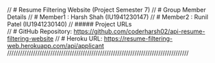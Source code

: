 // # Resume Filtering Website (Project Semester 7)
// # Group Member Details
// # Member1 : Harsh Shah (IU1941230147)
// # Member2 : Runil Patel (IU1941230140)
// ##### Project URLs  
// # GitHub Repository: https://github.com/coderharsh02/api-resume-filtering-website
// # Heroku URL:        https://resume-filtering-web.herokuapp.com/api/applicant
////////////////////////////////////////////////////////////////////////////////////
